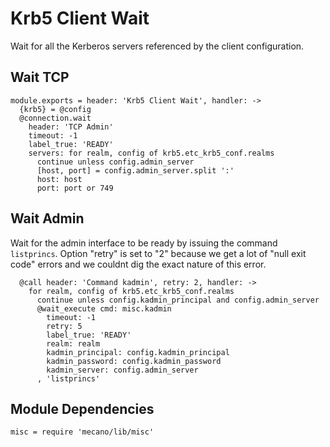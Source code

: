 
# Krb5 Client Wait

Wait for all the Kerberos servers referenced by the client configuration.

## Wait TCP

    module.exports = header: 'Krb5 Client Wait', handler: ->
      {krb5} = @config
      @connection.wait
        header: 'TCP Admin'
        timeout: -1
        label_true: 'READY'
        servers: for realm, config of krb5.etc_krb5_conf.realms
          continue unless config.admin_server
          [host, port] = config.admin_server.split ':'
          host: host
          port: port or 749

## Wait Admin

Wait for the admin interface to be ready by issuing the command `listprincs`.
Option "retry" is set to "2" because we get a lot of "null exit code" errors
and we couldnt dig the exact nature of this error.

      @call header: 'Command kadmin', retry: 2, handler: ->
        for realm, config of krb5.etc_krb5_conf.realms
          continue unless config.kadmin_principal and config.admin_server
          @wait_execute cmd: misc.kadmin
            timeout: -1
            retry: 5
            label_true: 'READY'
            realm: realm
            kadmin_principal: config.kadmin_principal
            kadmin_password: config.kadmin_password
            kadmin_server: config.admin_server
          , 'listprincs'

## Module Dependencies

    misc = require 'mecano/lib/misc'
